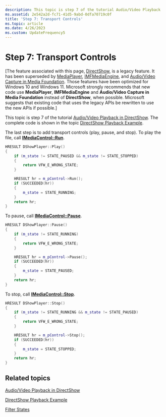 ```yaml
---
description: This topic is step 7 of the tutorial Audio/Video Playback in DirectShow.
ms.assetid: 2e542a2d-fc71-41d5-9abd-0dfa70719c0f
title: 'Step 7: Transport Controls'
ms.topic: article
ms.date: 4/26/2023
ms.custom: UpdateFrequency5
---
```


# Step 7: Transport Controls

\[The feature associated with this page, [DirectShow](/windows/win32/directshow/directshow), is a legacy feature. It has been superseded by [MediaPlayer](/uwp/api/Windows.Media.Playback.MediaPlayer), [IMFMediaEngine](/windows/win32/api/mfmediaengine/nn-mfmediaengine-imfmediaengine), and [Audio/Video Capture in Media Foundation](windows/win32/medfound/audio-video-capture-in-media-foundation). Those features have been optimized for Windows 10 and Windows 11. Microsoft strongly recommends that new code use **MediaPlayer**, **IMFMediaEngine** and **Audio/Video Capture in Media Foundation** instead of **DirectShow**, when possible. Microsoft suggests that existing code that uses the legacy APIs be rewritten to use the new APIs if possible.\]

This topic is step 7 of the tutorial [Audio/Video Playback in DirectShow](audio-video-playback-in-directshow.md). The complete code is shown in the topic [DirectShow Playback Example](directshow-playback-example.md).

The last step is to add transport controls (play, pause, and stop). To play the file, call [**IMediaControl::Run**](/windows/desktop/api/Control/nf-control-imediacontrol-run).


```C++
HRESULT DShowPlayer::Play()
{
    if (m_state != STATE_PAUSED && m_state != STATE_STOPPED)
    {
        return VFW_E_WRONG_STATE;
    }

    HRESULT hr = m_pControl->Run();
    if (SUCCEEDED(hr))
    {
        m_state = STATE_RUNNING;
    }
    return hr;
}
```



To pause, call [**IMediaControl::Pause**](/windows/desktop/api/Control/nf-control-imediacontrol-pause).


```C++
HRESULT DShowPlayer::Pause()
{
    if (m_state != STATE_RUNNING)
    {
        return VFW_E_WRONG_STATE;
    }

    HRESULT hr = m_pControl->Pause();
    if (SUCCEEDED(hr))
    {
        m_state = STATE_PAUSED;
    }
    return hr;
}
```



To stop, call [**IMediaControl::Stop**](/windows/desktop/api/Control/nf-control-imediacontrol-stop).


```C++
HRESULT DShowPlayer::Stop()
{
    if (m_state != STATE_RUNNING && m_state != STATE_PAUSED)
    {
        return VFW_E_WRONG_STATE;
    }

    HRESULT hr = m_pControl->Stop();
    if (SUCCEEDED(hr))
    {
        m_state = STATE_STOPPED;
    }
    return hr;
}
```



## Related topics

<dl> <dt>

[Audio/Video Playback in DirectShow](audio-video-playback-in-directshow.md)
</dt> <dt>

[DirectShow Playback Example](directshow-playback-example.md)
</dt> <dt>

[Filter States](filter-states.md)
</dt> </dl>

 

 



